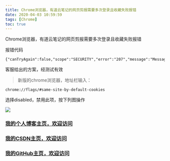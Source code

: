 ```yaml
---
title: Chrome浏览器，有道云笔记的网页剪报需要多次登录且收藏失败报错
date: 2020-04-03 10:59:59
tags: [Chrome]
toc: true
---
```


Chrome浏览器，有道云笔记的网页剪报需要多次登录且收藏失败报错

<!--more-->

报错代码
```
{"canTryAgain":false,"scope":"SECURITY","error":"207","message":"Message[AUT
```


客服给出的方案，经测试有效
>新版的chrome浏览器，地址栏输入：


```
chrome://flags/#same-site-by-default-cookies
```
选择disabled，禁用此项，按下列图操作


![](https://imgconvert.csdnimg.cn/aHR0cDovL3RpZWJhcGljLmJhaWR1LmNvbS9mb3J1bS93JTNENTgwL3NpZ249ZGM5NGJjYTU4NzUyOTgyMjA1MzMzOWNiZTdjYjdiM2IvZmM4NTg2MGU3YmVjNTRlN2FjNjY5YTdjYWUzODliNTA0ZWMyNmEwMS5qcGc?x-oss-process=image/format,png)

### [我的个人博客主页，欢迎访问](http://www.aomanhao.top/)
### [我的CSDN主页，欢迎访问](https://blog.csdn.net/Aoman_Hao)
### [我的GitHub主页，欢迎访问](https://github.com/AomanHao)

